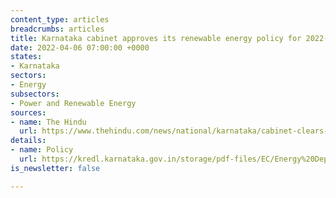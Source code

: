 ```yaml
---
content_type: articles
breadcrumbs: articles
title: Karnataka cabinet approves its renewable energy policy for 2022-2027
date: 2022-04-06 07:00:00 +0000
states:
- Karnataka
sectors:
- Energy
subsectors:
- Power and Renewable Energy
sources:
- name: The Hindu
  url: https://www.thehindu.com/news/national/karnataka/cabinet-clears-karnataka-renewable-energy-policy/article65275199.ece
details:
- name: Policy
  url: https://kredl.karnataka.gov.in/storage/pdf-files/EC/Energy%20Department%20(GoK)%20%20Notification%20on%20EE%20&%20EC%20Policy%202022-27.pdf
is_newsletter: false

---
```

